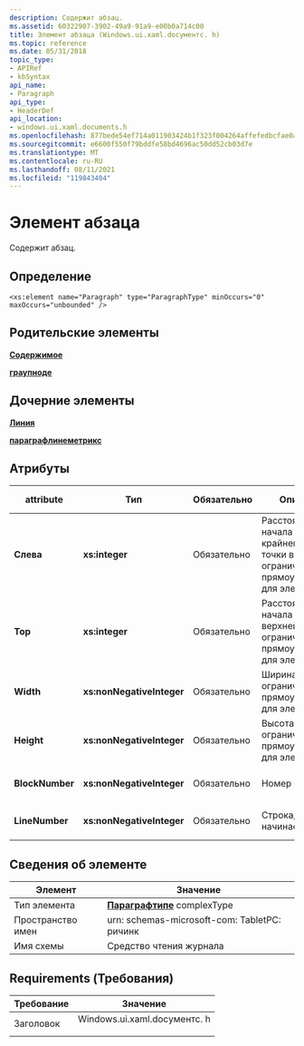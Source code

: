 ```yaml
---
description: Содержит абзац.
ms.assetid: 60322907-3902-49a9-91a9-e00b0a714c00
title: Элемент абзаца (Windows.ui.xaml.docументс. h)
ms.topic: reference
ms.date: 05/31/2018
topic_type:
- APIRef
- kbSyntax
api_name:
- Paragraph
api_type:
- HeaderDef
api_location:
- windows.ui.xaml.documents.h
ms.openlocfilehash: 877bede54ef714a011903424b1f323f004264affefedbcfae0ab44f2dcf58816
ms.sourcegitcommit: e6600f550f79bddfe58bd4696ac50dd52cb03d7e
ms.translationtype: MT
ms.contentlocale: ru-RU
ms.lasthandoff: 08/11/2021
ms.locfileid: "119843404"
---
```

# <a name="paragraph-element"></a>Элемент абзаца

Содержит абзац.

## <a name="definition"></a>Определение

``` syntax
<xs:element name="Paragraph" type="ParagraphType" minOccurs="0" maxOccurs="unbounded" />
```

## <a name="parent-elements"></a>Родительские элементы

[**Содержимое**](content-element--journal-reader.md)

[**граупноде**](groupnode-element.md)

## <a name="child-elements"></a>Дочерние элементы

[**Линия**](line-element.md)

[**параграфлинеметрикс**](paragraphlinemetrics-element.md)

## <a name="attributes"></a>Атрибуты



| attribute       | Тип                      | Обязательно | Описание                                                                             | Возможные значения           |
|-----------------|---------------------------|----------|-----------------------------------------------------------------------------------------|---------------------------|
| **Слева**        | **xs:integer**            | Обязательно | Расстояние от начала до крайней левой точки в ограничивающем прямоугольнике для элемента. | Любое целое число.              |
| **Top**         | **xs:integer**            | Обязательно | Расстояние от начала до самой верхней точки ограничивающего прямоугольника для элемента.  | Любое целое число.              |
| **Width**       | **xs:nonNegativeInteger** | Обязательно | Ширина ограничивающего прямоугольника для элемента.                                          | Любое неотрицательное целое число. |
| **Height**      | **xs:nonNegativeInteger** | Обязательно | Высота ограничивающего прямоугольника для элемента.                                         | Любое неотрицательное целое число. |
| **BlockNumber** | **xs:nonNegativeInteger** | Обязательно | Номер блока.                                                                           | Любое неотрицательное целое число. |
| **LineNumber**  | **xs:nonNegativeInteger** | Обязательно | Строка, с которой начинается абзац.                                                 | Любое неотрицательное целое число. |



 

## <a name="element-information"></a>Сведения об элементе



|  Элемент     | Значение                                                     |
|--------------|-----------------------------------------------------------------|
| Тип элемента | [**Параграфтипе**](paragraphtype-complex-type.md) complexType |
| Пространство имен    | urn: schemas-microsoft-com: TabletPC: ричинк                      |
| Имя схемы  | Средство чтения журнала                                                  |



 

## <a name="requirements"></a>Requirements (Требования)



| Требование | Значение |
|-------------------|--------------------------------------------------------------------------------------------------------|
| Заголовок<br/> | <dl> <dt>Windows.ui.xaml.docументс. h</dt> </dl> |



 

 




